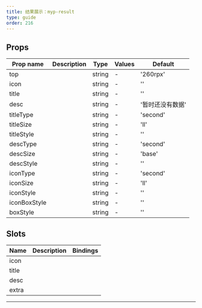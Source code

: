 ```yaml
---
title: 结果展示：myp-result
type: guide
order: 216
---
```


## Props

| Prop name    | Description | Type   | Values | Default          |
| ------------ | ----------- | ------ | ------ | ---------------- |
| top          |             | string | -      | '260rpx'         |
| icon         |             | string | -      | ''               |
| title        |             | string | -      | ''               |
| desc         |             | string | -      | '暂时还没有数据' |
| titleType    |             | string | -      | 'second'         |
| titleSize    |             | string | -      | 'll'             |
| titleStyle   |             | string | -      | ''               |
| descType     |             | string | -      | 'second'         |
| descSize     |             | string | -      | 'base'           |
| descStyle    |             | string | -      | ''               |
| iconType     |             | string | -      | 'second'         |
| iconSize     |             | string | -      | 'll'             |
| iconStyle    |             | string | -      | ''               |
| iconBoxStyle |             | string | -      | ''               |
| boxStyle     |             | string | -      | ''               |

## Slots

| Name  | Description | Bindings |
| ----- | ----------- | -------- |
| icon  |             |          |
| title |             |          |
| desc  |             |          |
| extra |             |          |

---
